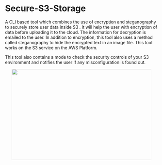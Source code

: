 # Secure-S3-Storage
A CLI based tool which combines the use of encryption and steganography to securely store user data inside S3 .
It will help the user with encryption of data before uploading it to the cloud. The information for decryption is emailed to the user. In addition to encryption, this tool also uses a method called steganography to hide the encrypted text in an image file. This tool works on the S3 service on the AWS Platform.

This tool also contains a mode to check the security controls of your S3 environment and notifies the user if any misconfiguration is found out.
<p align="center">
  <img width="460" height="300" src="https://github.com/EshaChadha/Secure-S3-Storage/assets/54662098/240185f5-f695-49fe-afb8-a33934ef3cc8">
</p>
